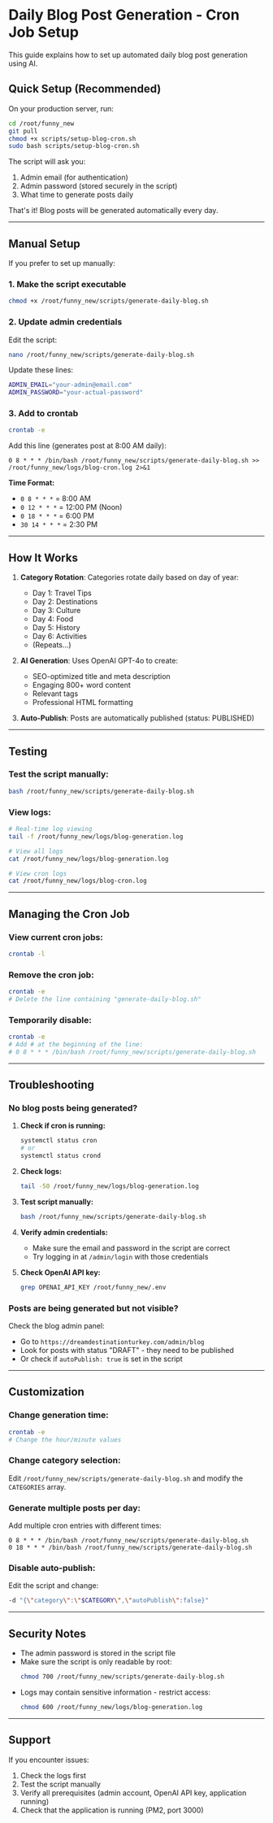 # Daily Blog Post Generation - Cron Job Setup

This guide explains how to set up automated daily blog post generation using AI.

## Quick Setup (Recommended)

On your production server, run:

```bash
cd /root/funny_new
git pull
chmod +x scripts/setup-blog-cron.sh
sudo bash scripts/setup-blog-cron.sh
```

The script will ask you:
1. Admin email (for authentication)
2. Admin password (stored securely in the script)
3. What time to generate posts daily

That's it! Blog posts will be generated automatically every day.

---

## Manual Setup

If you prefer to set up manually:

### 1. Make the script executable
```bash
chmod +x /root/funny_new/scripts/generate-daily-blog.sh
```

### 2. Update admin credentials
Edit the script:
```bash
nano /root/funny_new/scripts/generate-daily-blog.sh
```

Update these lines:
```bash
ADMIN_EMAIL="your-admin@email.com"
ADMIN_PASSWORD="your-actual-password"
```

### 3. Add to crontab
```bash
crontab -e
```

Add this line (generates post at 8:00 AM daily):
```
0 8 * * * /bin/bash /root/funny_new/scripts/generate-daily-blog.sh >> /root/funny_new/logs/blog-cron.log 2>&1
```

**Time Format:**
- `0 8 * * *` = 8:00 AM
- `0 12 * * *` = 12:00 PM (Noon)
- `0 18 * * *` = 6:00 PM
- `30 14 * * *` = 2:30 PM

---

## How It Works

1. **Category Rotation**: Categories rotate daily based on day of year:
   - Day 1: Travel Tips
   - Day 2: Destinations
   - Day 3: Culture
   - Day 4: Food
   - Day 5: History
   - Day 6: Activities
   - (Repeats...)

2. **AI Generation**: Uses OpenAI GPT-4o to create:
   - SEO-optimized title and meta description
   - Engaging 800+ word content
   - Relevant tags
   - Professional HTML formatting

3. **Auto-Publish**: Posts are automatically published (status: PUBLISHED)

---

## Testing

### Test the script manually:
```bash
bash /root/funny_new/scripts/generate-daily-blog.sh
```

### View logs:
```bash
# Real-time log viewing
tail -f /root/funny_new/logs/blog-generation.log

# View all logs
cat /root/funny_new/logs/blog-generation.log

# View cron logs
cat /root/funny_new/logs/blog-cron.log
```

---

## Managing the Cron Job

### View current cron jobs:
```bash
crontab -l
```

### Remove the cron job:
```bash
crontab -e
# Delete the line containing "generate-daily-blog.sh"
```

### Temporarily disable:
```bash
crontab -e
# Add # at the beginning of the line:
# 0 8 * * * /bin/bash /root/funny_new/scripts/generate-daily-blog.sh
```

---

## Troubleshooting

### No blog posts being generated?

1. **Check if cron is running:**
   ```bash
   systemctl status cron
   # or
   systemctl status crond
   ```

2. **Check logs:**
   ```bash
   tail -50 /root/funny_new/logs/blog-generation.log
   ```

3. **Test script manually:**
   ```bash
   bash /root/funny_new/scripts/generate-daily-blog.sh
   ```

4. **Verify admin credentials:**
   - Make sure the email and password in the script are correct
   - Try logging in at `/admin/login` with those credentials

5. **Check OpenAI API key:**
   ```bash
   grep OPENAI_API_KEY /root/funny_new/.env
   ```

### Posts are being generated but not visible?

Check the blog admin panel:
- Go to `https://dreamdestinationturkey.com/admin/blog`
- Look for posts with status "DRAFT" - they need to be published
- Or check if `autoPublish: true` is set in the script

---

## Customization

### Change generation time:
```bash
crontab -e
# Change the hour/minute values
```

### Change category selection:
Edit `/root/funny_new/scripts/generate-daily-blog.sh` and modify the `CATEGORIES` array.

### Generate multiple posts per day:
Add multiple cron entries with different times:
```
0 8 * * * /bin/bash /root/funny_new/scripts/generate-daily-blog.sh
0 18 * * * /bin/bash /root/funny_new/scripts/generate-daily-blog.sh
```

### Disable auto-publish:
Edit the script and change:
```bash
-d "{\"category\":\"$CATEGORY\",\"autoPublish\":false}"
```

---

## Security Notes

- The admin password is stored in the script file
- Make sure the script is only readable by root:
  ```bash
  chmod 700 /root/funny_new/scripts/generate-daily-blog.sh
  ```
- Logs may contain sensitive information - restrict access:
  ```bash
  chmod 600 /root/funny_new/logs/blog-generation.log
  ```

---

## Support

If you encounter issues:
1. Check the logs first
2. Test the script manually
3. Verify all prerequisites (admin account, OpenAI API key, application running)
4. Check that the application is running (PM2, port 3000)
